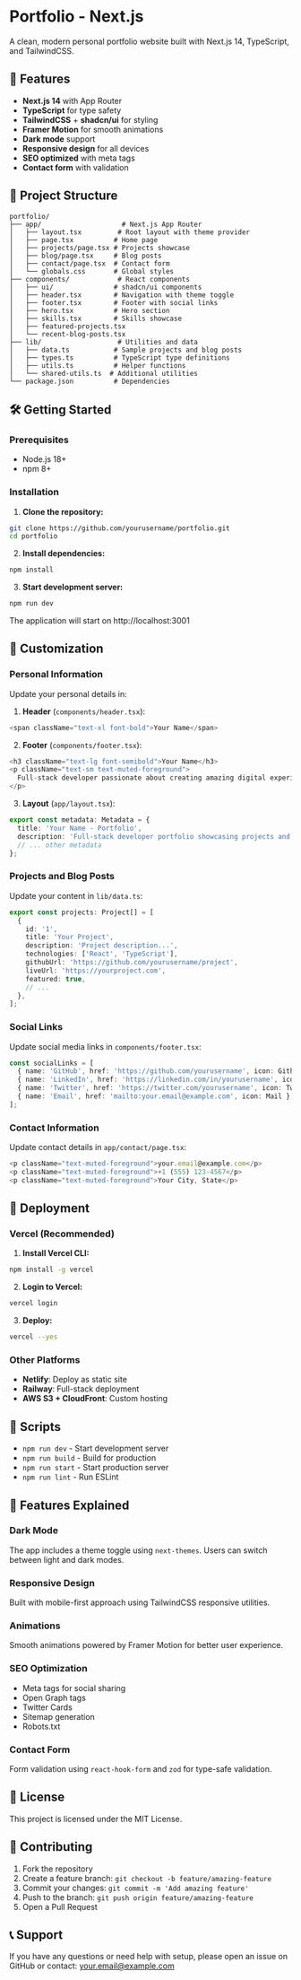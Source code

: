 # Portfolio - Next.js

A clean, modern personal portfolio website built with Next.js 14, TypeScript, and TailwindCSS.

## 🚀 Features

- **Next.js 14** with App Router
- **TypeScript** for type safety
- **TailwindCSS** + **shadcn/ui** for styling
- **Framer Motion** for smooth animations
- **Dark mode** support
- **Responsive design** for all devices
- **SEO optimized** with meta tags
- **Contact form** with validation

## 📁 Project Structure

```
portfolio/
├── app/                    # Next.js App Router
│   ├── layout.tsx         # Root layout with theme provider
│   ├── page.tsx          # Home page
│   ├── projects/page.tsx # Projects showcase
│   ├── blog/page.tsx     # Blog posts
│   ├── contact/page.tsx  # Contact form
│   └── globals.css       # Global styles
├── components/            # React components
│   ├── ui/               # shadcn/ui components
│   ├── header.tsx        # Navigation with theme toggle
│   ├── footer.tsx        # Footer with social links
│   ├── hero.tsx          # Hero section
│   ├── skills.tsx        # Skills showcase
│   ├── featured-projects.tsx
│   └── recent-blog-posts.tsx
├── lib/                   # Utilities and data
│   ├── data.ts           # Sample projects and blog posts
│   ├── types.ts          # TypeScript type definitions
│   ├── utils.ts          # Helper functions
│   └── shared-utils.ts  # Additional utilities
└── package.json          # Dependencies
```

## 🛠️ Getting Started

### Prerequisites
- Node.js 18+
- npm 8+

### Installation

1. **Clone the repository:**
```bash
git clone https://github.com/yourusername/portfolio.git
cd portfolio
```

2. **Install dependencies:**
```bash
npm install
```

3. **Start development server:**
```bash
npm run dev
```

The application will start on http://localhost:3001

## 🎨 Customization

### Personal Information
Update your personal details in:

1. **Header** (`components/header.tsx`):
```typescript
<span className="text-xl font-bold">Your Name</span>
```

2. **Footer** (`components/footer.tsx`):
```typescript
<h3 className="text-lg font-semibold">Your Name</h3>
<p className="text-sm text-muted-foreground">
  Full-stack developer passionate about creating amazing digital experiences.
</p>
```

3. **Layout** (`app/layout.tsx`):
```typescript
export const metadata: Metadata = {
  title: 'Your Name - Portfolio',
  description: 'Full-stack developer portfolio showcasing projects and blog posts',
  // ... other metadata
};
```

### Projects and Blog Posts
Update your content in `lib/data.ts`:

```typescript
export const projects: Project[] = [
  {
    id: '1',
    title: 'Your Project',
    description: 'Project description...',
    technologies: ['React', 'TypeScript'],
    githubUrl: 'https://github.com/yourusername/project',
    liveUrl: 'https://yourproject.com',
    featured: true,
    // ...
  },
];
```

### Social Links
Update social media links in `components/footer.tsx`:

```typescript
const socialLinks = [
  { name: 'GitHub', href: 'https://github.com/yourusername', icon: Github },
  { name: 'LinkedIn', href: 'https://linkedin.com/in/yourusername', icon: Linkedin },
  { name: 'Twitter', href: 'https://twitter.com/yourusername', icon: Twitter },
  { name: 'Email', href: 'mailto:your.email@example.com', icon: Mail },
];
```

### Contact Information
Update contact details in `app/contact/page.tsx`:

```typescript
<p className="text-muted-foreground">your.email@example.com</p>
<p className="text-muted-foreground">+1 (555) 123-4567</p>
<p className="text-muted-foreground">Your City, State</p>
```

## 🚀 Deployment

### Vercel (Recommended)

1. **Install Vercel CLI:**
```bash
npm install -g vercel
```

2. **Login to Vercel:**
```bash
vercel login
```

3. **Deploy:**
```bash
vercel --yes
```

### Other Platforms

- **Netlify**: Deploy as static site
- **Railway**: Full-stack deployment
- **AWS S3 + CloudFront**: Custom hosting

## 📝 Scripts

- `npm run dev` - Start development server
- `npm run build` - Build for production
- `npm run start` - Start production server
- `npm run lint` - Run ESLint

## 🎯 Features Explained

### Dark Mode
The app includes a theme toggle using `next-themes`. Users can switch between light and dark modes.

### Responsive Design
Built with mobile-first approach using TailwindCSS responsive utilities.

### Animations
Smooth animations powered by Framer Motion for better user experience.

### SEO Optimization
- Meta tags for social sharing
- Open Graph tags
- Twitter Cards
- Sitemap generation
- Robots.txt

### Contact Form
Form validation using `react-hook-form` and `zod` for type-safe validation.

## 📄 License

This project is licensed under the MIT License.

## 🤝 Contributing

1. Fork the repository
2. Create a feature branch: `git checkout -b feature/amazing-feature`
3. Commit your changes: `git commit -m 'Add amazing feature'`
4. Push to the branch: `git push origin feature/amazing-feature`
5. Open a Pull Request

## 📞 Support

If you have any questions or need help with setup, please open an issue on GitHub or contact: your.email@example.com